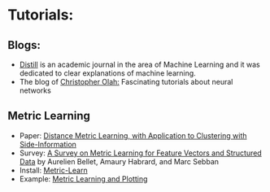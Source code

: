 # Tutorials:

## Blogs: 
* [Distill](https://distill.pub/about/) is an academic journal in the area of Machine Learning and it was dedicated to clear explanations of machine learning. 
* The blog of [Christopher Olah:](http://colah.github.io) Fascinating tutorials about neural networks

## Metric Learning
* Paper: [Distance Metric Learning, with Application to Clustering with Side-Information](https://ai.stanford.edu/~ang/papers/nips02-metric.pdf)
* Survey: [A Survey on Metric Learning for Feature Vectors and Structured Data](https://arxiv.org/pdf/1306.6709.pdf) by Aurelien Bellet, Amaury Habrard, and Marc Sebban
* Install: [Metric-Learn](https://github.com/metric-learn/metric-learn) 
* Example: [Metric Learning and Plotting](https://github.com/metric-learn/metric-learn/blob/master/examples/metric_plotting.ipynb)

